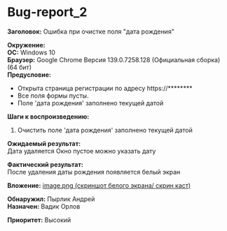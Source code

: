 # Bug-report_2

**Заголовок:** Ошибка при очистке поля "дата рождения"  

**Окружение:**  
**ОС:** Windows 10  
**Браузер:** Google Chrome Версия 139.0.7258.128 (Официальная сборка) (64 бит)  
**Предусловие:** 
- Открыта страница регистрации по адресу https://********   
- Все поля формы пусты.  
- Поле 'дата рождения' заполнено текущей датой  

**Шаги к воспроизведению:**  

1. Очистить поле 'дата рождения' заполнено текущей датой  

**Ожидаемый результат:**  
Дата удаляется 
Окно пустое можно указать дату
 

**Фактический результат:**  
После  удаления даты рождения появляется белый экран  

**Вложение:** [image.png (скриншот белого экрана/ скрин каст)  ](https://drive.google.com/file/d/1c7LcQC7XWi7pTS2yAkJc-H0gevwLed8e/view?usp=drive_link)

**Обнаружил:** Пырлик Андрей  
**Назначен:** Вадик Орлов  

**Приоритет:** Высокий
